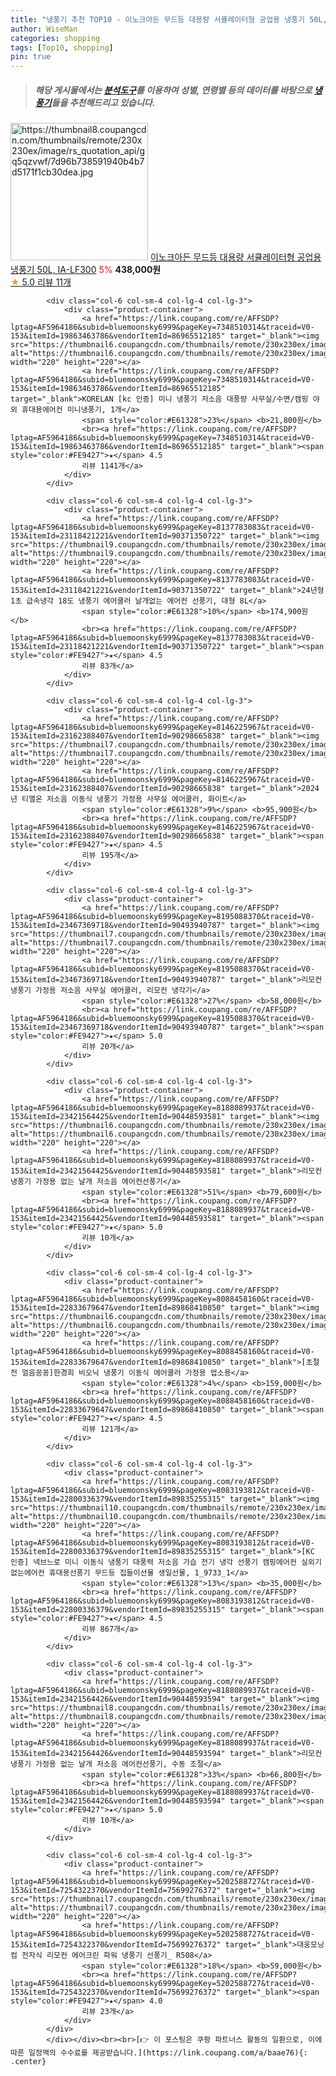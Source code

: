 ```yaml
---
title: "냉풍기 추천 TOP10 - 이노크아든 무드등 대용량 서큘레이터형 공업용 냉풍기 50L, IA-LF300"
author: WiseMan
categories: shopping
tags: [Top10, shopping]
pin: true
---
```


> ##### 해당 게시물에서는 [**분석도구**](https://itemscout.io/)를 이용하여 **성별**, **연령별** 등의 데이터를 바탕으로 [**냉풍기**](https://link.coupang.com/a/baae76)들을 추천해드리고 있습니다.
<div class="container"><div class="row">
            <div class="col-6 col-sm-4 col-lg-4 col-lg-3">
                <div class="product-container">
                    <a href="https://link.coupang.com/re/AFFSDP?lptag=AF5964186&subid=bluemoonsky6999&pageKey=8056939834&traceid=V0-153&itemId=22618267663&vendorItemId=89659837538" target="_blank"><img src="https://thumbnail8.coupangcdn.com/thumbnails/remote/230x230ex/image/rs_quotation_api/gq5qzvwf/7d96b738591940b4b7d5171f1cb30dea.jpg" alt="https://thumbnail8.coupangcdn.com/thumbnails/remote/230x230ex/image/rs_quotation_api/gq5qzvwf/7d96b738591940b4b7d5171f1cb30dea.jpg" width="220" height="220"></a>
                    <a href="https://link.coupang.com/re/AFFSDP?lptag=AF5964186&subid=bluemoonsky6999&pageKey=8056939834&traceid=V0-153&itemId=22618267663&vendorItemId=89659837538" target="_blank">이노크아든 무드등 대용량 서큘레이터형 공업용 냉풍기 50L, IA-LF300</a>
                    <span style="color:#E61328">5%</span> <b>438,000원</b>
                    <br><a href="https://link.coupang.com/re/AFFSDP?lptag=AF5964186&subid=bluemoonsky6999&pageKey=8056939834&traceid=V0-153&itemId=22618267663&vendorItemId=89659837538" target="_blank"><span style="color:#FE9427">★</span> 5.0
                    리뷰 11개</a>
                </div>
            </div>
            
            <div class="col-6 col-sm-4 col-lg-4 col-lg-3">
                <div class="product-container">
                    <a href="https://link.coupang.com/re/AFFSDP?lptag=AF5964186&subid=bluemoonsky6999&pageKey=7348510314&traceid=V0-153&itemId=19863463786&vendorItemId=86965512185" target="_blank"><img src="https://thumbnail6.coupangcdn.com/thumbnails/remote/230x230ex/image/vendor_inventory/be67/3f0b037e52dc005b2ed309d4b636425368bf6df7e16faea7b706fab34b60.jpg" alt="https://thumbnail6.coupangcdn.com/thumbnails/remote/230x230ex/image/vendor_inventory/be67/3f0b037e52dc005b2ed309d4b636425368bf6df7e16faea7b706fab34b60.jpg" width="220" height="220"></a>
                    <a href="https://link.coupang.com/re/AFFSDP?lptag=AF5964186&subid=bluemoonsky6999&pageKey=7348510314&traceid=V0-153&itemId=19863463786&vendorItemId=86965512185" target="_blank">KORELAN [kc 인증] 미니 냉풍기 저소음 대풍량 사무실/수면/캠핑 야외 휴대용에어컨 미니냉풍기, 1개</a>
                    <span style="color:#E61328">23%</span> <b>21,800원</b>
                    <br><a href="https://link.coupang.com/re/AFFSDP?lptag=AF5964186&subid=bluemoonsky6999&pageKey=7348510314&traceid=V0-153&itemId=19863463786&vendorItemId=86965512185" target="_blank"><span style="color:#FE9427">★</span> 4.5
                    리뷰 1141개</a>
                </div>
            </div>
            
            <div class="col-6 col-sm-4 col-lg-4 col-lg-3">
                <div class="product-container">
                    <a href="https://link.coupang.com/re/AFFSDP?lptag=AF5964186&subid=bluemoonsky6999&pageKey=8137783083&traceid=V0-153&itemId=23118421221&vendorItemId=90371350722" target="_blank"><img src="https://thumbnail9.coupangcdn.com/thumbnails/remote/230x230ex/image/vendor_inventory/7704/4469d95dcba5209a701aa32ffb317625a77e79fcdcf7c1594074f473a976.jpg" alt="https://thumbnail9.coupangcdn.com/thumbnails/remote/230x230ex/image/vendor_inventory/7704/4469d95dcba5209a701aa32ffb317625a77e79fcdcf7c1594074f473a976.jpg" width="220" height="220"></a>
                    <a href="https://link.coupang.com/re/AFFSDP?lptag=AF5964186&subid=bluemoonsky6999&pageKey=8137783083&traceid=V0-153&itemId=23118421221&vendorItemId=90371350722" target="_blank">24년형 1초 급속냉각 18도 냉풍기 에어쿨러 날개없는 에어컨 선풍기, 대형 8L</a>
                    <span style="color:#E61328">10%</span> <b>174,900원</b>
                    <br><a href="https://link.coupang.com/re/AFFSDP?lptag=AF5964186&subid=bluemoonsky6999&pageKey=8137783083&traceid=V0-153&itemId=23118421221&vendorItemId=90371350722" target="_blank"><span style="color:#FE9427">★</span> 4.5
                    리뷰 83개</a>
                </div>
            </div>
            
            <div class="col-6 col-sm-4 col-lg-4 col-lg-3">
                <div class="product-container">
                    <a href="https://link.coupang.com/re/AFFSDP?lptag=AF5964186&subid=bluemoonsky6999&pageKey=8146225967&traceid=V0-153&itemId=23162388407&vendorItemId=90298665838" target="_blank"><img src="https://thumbnail7.coupangcdn.com/thumbnails/remote/230x230ex/image/vendor_inventory/24dc/5b69bdb7434c172a6ccec6b1da6109441fb9a9a51d57943cc8a0ebf176d1.png" alt="https://thumbnail7.coupangcdn.com/thumbnails/remote/230x230ex/image/vendor_inventory/24dc/5b69bdb7434c172a6ccec6b1da6109441fb9a9a51d57943cc8a0ebf176d1.png" width="220" height="220"></a>
                    <a href="https://link.coupang.com/re/AFFSDP?lptag=AF5964186&subid=bluemoonsky6999&pageKey=8146225967&traceid=V0-153&itemId=23162388407&vendorItemId=90298665838" target="_blank">2024년 티앨온 저소음 이동식 냉풍기 가정용 사무실 에어쿨러, 화이트</a>
                    <span style="color:#E61328">9%</span> <b>95,900원</b>
                    <br><a href="https://link.coupang.com/re/AFFSDP?lptag=AF5964186&subid=bluemoonsky6999&pageKey=8146225967&traceid=V0-153&itemId=23162388407&vendorItemId=90298665838" target="_blank"><span style="color:#FE9427">★</span> 4.5
                    리뷰 195개</a>
                </div>
            </div>
            
            <div class="col-6 col-sm-4 col-lg-4 col-lg-3">
                <div class="product-container">
                    <a href="https://link.coupang.com/re/AFFSDP?lptag=AF5964186&subid=bluemoonsky6999&pageKey=8195088370&traceid=V0-153&itemId=23467369718&vendorItemId=90493940787" target="_blank"><img src="https://thumbnail7.coupangcdn.com/thumbnails/remote/230x230ex/image/vendor_inventory/7672/6ec10495916064f713fd79529d2635b5ac1cb0fc967b5e2020729eaa42b3.jpg" alt="https://thumbnail7.coupangcdn.com/thumbnails/remote/230x230ex/image/vendor_inventory/7672/6ec10495916064f713fd79529d2635b5ac1cb0fc967b5e2020729eaa42b3.jpg" width="220" height="220"></a>
                    <a href="https://link.coupang.com/re/AFFSDP?lptag=AF5964186&subid=bluemoonsky6999&pageKey=8195088370&traceid=V0-153&itemId=23467369718&vendorItemId=90493940787" target="_blank">리모컨 냉풍기 가정용 저소음 사무실 에어쿨러, 리모컨 냉각기</a>
                    <span style="color:#E61328">27%</span> <b>58,000원</b>
                    <br><a href="https://link.coupang.com/re/AFFSDP?lptag=AF5964186&subid=bluemoonsky6999&pageKey=8195088370&traceid=V0-153&itemId=23467369718&vendorItemId=90493940787" target="_blank"><span style="color:#FE9427">★</span> 5.0
                    리뷰 20개</a>
                </div>
            </div>
            
            <div class="col-6 col-sm-4 col-lg-4 col-lg-3">
                <div class="product-container">
                    <a href="https://link.coupang.com/re/AFFSDP?lptag=AF5964186&subid=bluemoonsky6999&pageKey=8188089937&traceid=V0-153&itemId=23421564425&vendorItemId=90448593581" target="_blank"><img src="https://thumbnail6.coupangcdn.com/thumbnails/remote/230x230ex/image/vendor_inventory/f2e7/be3525f6e988edad6ecf65ebbb1ac1d21c40e8b718552284d4630b397807.jpg" alt="https://thumbnail6.coupangcdn.com/thumbnails/remote/230x230ex/image/vendor_inventory/f2e7/be3525f6e988edad6ecf65ebbb1ac1d21c40e8b718552284d4630b397807.jpg" width="220" height="220"></a>
                    <a href="https://link.coupang.com/re/AFFSDP?lptag=AF5964186&subid=bluemoonsky6999&pageKey=8188089937&traceid=V0-153&itemId=23421564425&vendorItemId=90448593581" target="_blank">리모컨 냉풍기 가정용 없는 날개 저소음 에어컨선풍기</a>
                    <span style="color:#E61328">51%</span> <b>79,600원</b>
                    <br><a href="https://link.coupang.com/re/AFFSDP?lptag=AF5964186&subid=bluemoonsky6999&pageKey=8188089937&traceid=V0-153&itemId=23421564425&vendorItemId=90448593581" target="_blank"><span style="color:#FE9427">★</span> 5.0
                    리뷰 10개</a>
                </div>
            </div>
            
            <div class="col-6 col-sm-4 col-lg-4 col-lg-3">
                <div class="product-container">
                    <a href="https://link.coupang.com/re/AFFSDP?lptag=AF5964186&subid=bluemoonsky6999&pageKey=8088458160&traceid=V0-153&itemId=22833679647&vendorItemId=89868410850" target="_blank"><img src="https://thumbnail6.coupangcdn.com/thumbnails/remote/230x230ex/image/vendor_inventory/0256/2e9058102130f78fa1e48a350dc62a94178022b642cea677e473c2c57d2c.png" alt="https://thumbnail6.coupangcdn.com/thumbnails/remote/230x230ex/image/vendor_inventory/0256/2e9058102130f78fa1e48a350dc62a94178022b642cea677e473c2c57d2c.png" width="220" height="220"></a>
                    <a href="https://link.coupang.com/re/AFFSDP?lptag=AF5964186&subid=bluemoonsky6999&pageKey=8088458160&traceid=V0-153&itemId=22833679647&vendorItemId=89868410850" target="_blank">[초절전 얼음꽁꽁]한경희 비오닉 냉풍기 이동식 에어쿨러 가정용 업소용</a>
                    <span style="color:#E61328">4%</span> <b>159,000원</b>
                    <br><a href="https://link.coupang.com/re/AFFSDP?lptag=AF5964186&subid=bluemoonsky6999&pageKey=8088458160&traceid=V0-153&itemId=22833679647&vendorItemId=89868410850" target="_blank"><span style="color:#FE9427">★</span> 4.5
                    리뷰 121개</a>
                </div>
            </div>
            
            <div class="col-6 col-sm-4 col-lg-4 col-lg-3">
                <div class="product-container">
                    <a href="https://link.coupang.com/re/AFFSDP?lptag=AF5964186&subid=bluemoonsky6999&pageKey=8083193812&traceid=V0-153&itemId=22800336379&vendorItemId=89835255315" target="_blank"><img src="https://thumbnail10.coupangcdn.com/thumbnails/remote/230x230ex/image/vendor_inventory/4df7/8a414d0b81a2a0d953a2d77efc5ac2f5086b25efa32898deebeee61513ca.jpg" alt="https://thumbnail10.coupangcdn.com/thumbnails/remote/230x230ex/image/vendor_inventory/4df7/8a414d0b81a2a0d953a2d77efc5ac2f5086b25efa32898deebeee61513ca.jpg" width="220" height="220"></a>
                    <a href="https://link.coupang.com/re/AFFSDP?lptag=AF5964186&subid=bluemoonsky6999&pageKey=8083193812&traceid=V0-153&itemId=22800336379&vendorItemId=89835255315" target="_blank">[KC 인증] 넥브느로 미니 이동식 냉풍기 대풍력 저소음 가습 전기 냉각 선풍기 캠핑에어컨 실외기없는에어컨 휴대용선풍기 무드등 집들이선물 생일선물, 1_9733_1</a>
                    <span style="color:#E61328">13%</span> <b>35,000원</b>
                    <br><a href="https://link.coupang.com/re/AFFSDP?lptag=AF5964186&subid=bluemoonsky6999&pageKey=8083193812&traceid=V0-153&itemId=22800336379&vendorItemId=89835255315" target="_blank"><span style="color:#FE9427">★</span> 4.5
                    리뷰 867개</a>
                </div>
            </div>
            
            <div class="col-6 col-sm-4 col-lg-4 col-lg-3">
                <div class="product-container">
                    <a href="https://link.coupang.com/re/AFFSDP?lptag=AF5964186&subid=bluemoonsky6999&pageKey=8188089937&traceid=V0-153&itemId=23421564426&vendorItemId=90448593594" target="_blank"><img src="https://thumbnail8.coupangcdn.com/thumbnails/remote/230x230ex/image/vendor_inventory/f283/5f383ed7bbcec7ea9538197911b635c9c1cdbcda8276bacefda425ab7c8e.jpeg" alt="https://thumbnail8.coupangcdn.com/thumbnails/remote/230x230ex/image/vendor_inventory/f283/5f383ed7bbcec7ea9538197911b635c9c1cdbcda8276bacefda425ab7c8e.jpeg" width="220" height="220"></a>
                    <a href="https://link.coupang.com/re/AFFSDP?lptag=AF5964186&subid=bluemoonsky6999&pageKey=8188089937&traceid=V0-153&itemId=23421564426&vendorItemId=90448593594" target="_blank">리모컨 냉풍기 가정용 없는 날개 저소음 에어컨선풍기, 수동 조절</a>
                    <span style="color:#E61328">33%</span> <b>66,800원</b>
                    <br><a href="https://link.coupang.com/re/AFFSDP?lptag=AF5964186&subid=bluemoonsky6999&pageKey=8188089937&traceid=V0-153&itemId=23421564426&vendorItemId=90448593594" target="_blank"><span style="color:#FE9427">★</span> 5.0
                    리뷰 10개</a>
                </div>
            </div>
            
            <div class="col-6 col-sm-4 col-lg-4 col-lg-3">
                <div class="product-container">
                    <a href="https://link.coupang.com/re/AFFSDP?lptag=AF5964186&subid=bluemoonsky6999&pageKey=5202588727&traceid=V0-153&itemId=7254322370&vendorItemId=75699276372" target="_blank"><img src="https://thumbnail7.coupangcdn.com/thumbnails/remote/230x230ex/image/vendor_inventory/7013/3e4e41e12132a009eee9b7fd6d7fbf5cd18ed6a5ae7f3cfeec790a61c30e.jpg" alt="https://thumbnail7.coupangcdn.com/thumbnails/remote/230x230ex/image/vendor_inventory/7013/3e4e41e12132a009eee9b7fd6d7fbf5cd18ed6a5ae7f3cfeec790a61c30e.jpg" width="220" height="220"></a>
                    <a href="https://link.coupang.com/re/AFFSDP?lptag=AF5964186&subid=bluemoonsky6999&pageKey=5202588727&traceid=V0-153&itemId=7254322370&vendorItemId=75699276372" target="_blank">대웅모닝컴 전자식 리모컨 에어크린 파워 냉풍기 선풍기_ R508</a>
                    <span style="color:#E61328">18%</span> <b>59,000원</b>
                    <br><a href="https://link.coupang.com/re/AFFSDP?lptag=AF5964186&subid=bluemoonsky6999&pageKey=5202588727&traceid=V0-153&itemId=7254322370&vendorItemId=75699276372" target="_blank"><span style="color:#FE9427">★</span> 4.0
                    리뷰 23개</a>
                </div>
            </div>
            </div></div><br><br>[👉 이 포스팅은 쿠팡 파트너스 활동의 일환으로, 이에 따른 일정액의 수수료를 제공받습니다.](https://link.coupang.com/a/baae76){: .center}